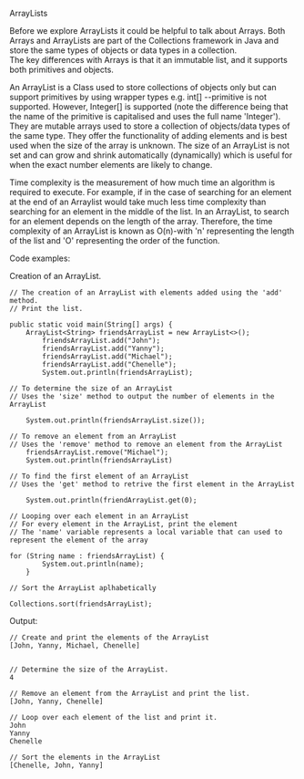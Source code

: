 ArrayLists

Before we explore ArrayLists it could be helpful to talk about Arrays.
Both Arrays and ArrayLists are part of the Collections framework in Java and store the same types of objects or data types in a collection.  
The key differences with Arrays is that it an immutable list, and it supports both primitives and objects.


An ArrayList is a Class used to store collections of objects only but can support primitives by using wrapper types e.g. int[] --primitive is not supported. 
However, Integer[] is supported (note the difference being that the name of the primitive is capitalised and uses the full name 'Integer').
They are mutable arrays used to store a collection of objects/data types of the same type.  They offer the functionality of adding elements and is best used when the size of the array is unknown.
The size of an ArrayList is not set and can grow and shrink automatically (dynamically) which is useful for when the exact number elements are likely to change. 


Time complexity is the measurement of how much time an algorithm is required to execute.  For example, if in the case of searching for an element at the end of an Arraylist would take much less time complexity than searching for an element in the middle of the list.
In an ArrayList, to search for an element depends on the length of the array.  Therefore, the time complexity of an ArrayList is known as O(n)-with 'n' representing the length of the list and 'O' representing the order of the function.

Code examples:


Creation of an ArrayList.  
    
    // The creation of an ArrayList with elements added using the 'add' method.
    // Print the list.
    
    public static void main(String[] args) {
        ArrayList<String> friendsArrayList = new ArrayList<>();
            friendsArrayList.add("John");
            friendsArrayList.add("Yanny");
            friendsArrayList.add("Michael");
            friendsArrayList.add("Chenelle");
            System.out.println(friendsArrayList);

    // To determine the size of an ArrayList
    // Uses the 'size' method to output the number of elements in the ArrayList

        System.out.println(friendsArrayList.size()); 
    
    // To remove an element from an ArrayList
    // Uses the 'remove' method to remove an element from the ArrayList
        friendsArrayList.remove("Michael");
        System.out.println(friendsArrayList)

    // To find the first element of an ArrayList
    // Uses the 'get' method to retrive the first element in the ArrayList

        System.out.println(friendArrayList.get(0);  

    // Looping over each element in an ArrayList
    // For every element in the ArrayList, print the element
    // The 'name' variable represents a local variable that can used to represent the element of the array

    for (String name : friendsArrayList) {
            System.out.println(name);
        }
    
    // Sort the ArrayList aplhabetically
    
    Collections.sort(friendsArrayList);



Output:

    // Create and print the elements of the ArrayList
    [John, Yanny, Michael, Chenelle]


    // Determine the size of the ArrayList.
    4

    // Remove an element from the ArrayList and print the list.
    [John, Yanny, Chenelle]

    // Loop over each element of the list and print it.
    John
    Yanny
    Chenelle

    // Sort the elements in the ArrayList
    [Chenelle, John, Yanny]

    
